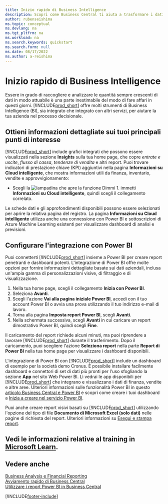 ```yaml
---
title: Inizio rapido di Business Intelligence
description: Scopri come Business Central ti aiuta a trasformare i dati aziendali in informazioni fruibili utilizzando report e dashboard di Business Intelligence.
author: rubenseishima
ms.topic: conceptual
ms.devlang: na
ms.tgt_pltfrm: na
ms.workload: na
ms.search.keywords: quickstart
ms.search.form: null
ms.date: 08/17/2022
ms.author: a-reishima
---
```


# <a name="business-intelligence-quick-start"></a><a name="business-intelligence-quick-start"></a><a name="business-intelligence-quick-start"></a>Inizio rapido di Business Intelligence

Essere in grado di raccogliere e analizzare le quantità sempre crescenti di dati in modo attuabile è una parte inestimabile del modo di fare affari in questi giorni. [!INCLUDE[prod_short](includes/prod_short.md)] offre molti strumenti di Business Intelligence (BI), sia integrato che integrato con altri servizi, per aiutare la tua azienda nel processo decisionale.

## <a name="get-insights-on-your-key-points-of-interest"></a><a name="get-insights-on-your-key-points-of-interest"></a><a name="get-insights-on-your-key-points-of-interest"></a>Ottieni informazioni dettagliate sui tuoi principali punti di interesse

[!INCLUDE[prod_short](includes/prod_short.md)] include grafici integrati che possono essere visualizzati nella sezione **Insights** sulla tua home page, che copre *entrate e uscite*, *flusso di cassa*, *tendenze di vendita* e altri report. Puoi trovare indicatori di prestazione chiave (KPI) aggiuntivi nella pagina **Informazioni su Cloud intelligente**, che mostra informazioni utili da finanza, inventario, vendite e approvvigionamento:

* Scegli la ![lampadina che apre la funzione Dimmi 1](media/ui-search/search_small.png "Dimmi cosa vuoi fare"). immetti **Informazioni su Cloud intelligente**, quindi scegli il collegamento correlato.

Le schede dati e gli approfondimenti disponibili possono essere selezionati per aprire la relativa pagina del registro. La pagina **Informazioni su Cloud intelligente** utilizza anche una connessione con Power BI e sottoscrizioni di Azure Machine Learning esistenti per visualizzare dashboard di analisi e previsioni.

## <a name="set-up-power-bi-integration"></a><a name="set-up-power-bi-integration"></a><a name="set-up-power-bi-integration"></a>Configurare l'integrazione con Power BI

Puoi connetterti [!INCLUDE[prod_short](includes/prod_short.md)] insieme a Power BI per creare report penetranti e dashboard potenti. L'integrazione di Power BI offre molte opzioni per fornire informazioni dettagliate basate sui dati aziendali, inclusa un'ampia gamma di personalizzazioni visive, di filtraggio e di visualizzazione.

1. Nella tua home page, scegli il collegamento **Inizia con Power BI**.
2. Seleziona **Avanti**.
3. Scegli l'azione **Vai alla pagina iniziale Power BI**, accedi con il tuo account Power BI o avvia una prova utilizzando il tuo indirizzo e-mail di lavoro.
4. Torna alla pagina **Imposta report Power BI**, scegli **Avanti**.
5. Nella schermata successiva, scegli **Avanti** in cui caricare un report dimostrativo Power BI, quindi scegli **Fine**.

Il caricamento del report richiede alcuni minuti, ma puoi riprendere a lavorare [!INCLUDE[prod_short](includes/prod_short.md)] durante il trasferimento. Dopo il caricamento, puoi scegliere l'azione **Seleziona report** nella parte **Report di Power BI** nella tua home page per visualizzare i dashboard disponibili.

L'integrazione di Power BI con [!INCLUDE[prod_short](includes/prod_short.md)] include un dashboard di esempio per la società demo Cronus. È possibile installare facilmente dashboard e connettori di set di dati più pronti per l'uso sfogliando la sezione **App** nel sito Web Power BI. Lì vedrai le app disponibili per [!INCLUDE[prod_short](includes/prod_short.md)] che integrano e visualizzano i dati di finanza, vendite e altre aree. Ulteriori informazioni sulle funzionalità Power BI in questo [articolo Business Central e Power BI](admin-powerbi.md) e scopri come creare i tuoi dashboard a [Inizia a creare nel servizio Power BI](/power-bi/fundamentals/service-get-started).

Puoi anche creare report visivi basati su [!INCLUDE[prod_short](includes/prod_short.md)] utilizzando l'opzione del tipo di file **Documento di Microsoft Excel (solo dati)** nelle pagine di richiesta del report. Ulteriori informazioni su [Esegui e stampa report](ui-work-report.md).

## <a name="see-related-training-at-microsoft-learn"></a><a name="see-related-training-at-microsoft-learn"></a><a name="see-related-training-at-microsoft-learn"></a>Vedi le informazioni relative al training in [Microsoft Learn](/learn/paths/use-power-bi).

## <a name="see-also"></a><a name="see-also"></a><a name="see-also"></a>Vedere anche

[Business Analysis e Financial Reporting](bi.md)  
[Avviamento rapido di Business Central](quick-start-business-central.md)  
[Utilizzare i report Power BI in Business Central](across-working-with-powerbi.md)  

[!INCLUDE[footer-include](includes/footer-banner.md)]
